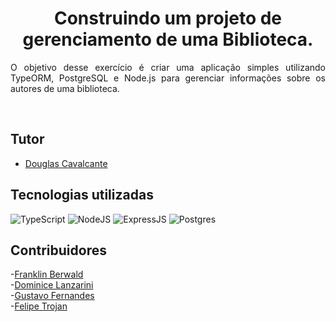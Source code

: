 <h1 align="center">
  Construindo um projeto de gerenciamento de uma Biblioteca.
</h1>

<p align="justify">O objetivo desse exercício é criar uma aplicação simples utilizando TypeORM, PostgreSQL e Node.js para gerenciar informações sobre os autores de uma biblioteca.  </p> 


<br/>

## Tutor

- [Douglas Cavalcante](https://github.com/douglas-cavalcante)

##  Tecnologias utilizadas
![TypeScript](https://img.shields.io/badge/typescript-%23007ACC.svg?style=for-the-badge&logo=typescript&logoColor=white)
![NodeJS](https://img.shields.io/badge/node.js-6DA55F?style=for-the-badge&logo=node.js&logoColor=white)
![ExpressJS](https://img.shields.io/badge/Express%20js-000000?style=for-the-badge&logo=express&logoColor=white)
![Postgres](https://img.shields.io/badge/postgres-%23316192.svg?style=for-the-badge&logo=postgresql&logoColor=white)

##  Contribuidores

-[Franklin Berwald](https://github.com/frankberwald)
<br/>
-[Dominice Lanzarini](https://github.com/DominiceLanzarini) <img href="https://avatars.githubusercontent.com/u/175992376?v=4"/>
<br/>
-[Gustavo Fernandes](https://github.com/Gusstavosf)
<br/>
-[Felipe Trojan](https://github.com/fetrojan)
